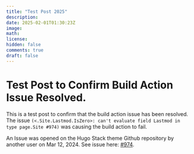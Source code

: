 ```yaml
---
title: "Test Post 2025"
description: 
date: 2025-02-01T01:30:23Z
image: 
math: 
license: 
hidden: false
comments: true
draft: false
---
```

# Test Post to Confirm Build Action Issue Resolved.
This is a test post to confirm that the build action issue has been resolved. The issue `(<.Site.Lastmod.IsZero>: can't evaluate field Lastmod in type page.Site #974)` was causing the build action to fail. 

An Issue was opened on the Hugo Stack theme Github repository by another user on Mar 12, 2024. See issue here: [#974](https://github.com/CaiJimmy/hugo-theme-stack/issues/974).